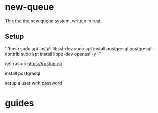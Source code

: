 # new-queue

This the the new queue system, written in rust.

## Setup
'''bash
sudo apt install libssl-dev
sudo apt install postgresql postgresql-contrib
sudo apt install libpq-dev openssl -y
'''

get rustup
https://rustup.rs/

install postgresql

setup a user with password


# guides

[Rocket, diesel, serde setup]: https://lankydan.dev/2018/05/20/creating-a-rusty-rocket-fuelled-with-diesel
[Rust react setup]: https://github.com/ghotiphud/rust-web-starter
[Chat blog]: ttps://www.steadylearner.com/blog/read/How-to-start-Rust-Chat-App
[Steadylearner Chat]: https://github.com/steadylearner/Chat
